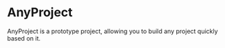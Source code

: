 # AnyProject

AnyProject is a prototype project, allowing you to build any project quickly based on it.
